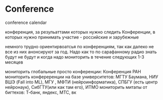# Conference
conference calendar


конференция, за резульаттами которых нужно следить
Конференции, в которых нужно принимать участие - российские и зарубежные

немного трудно ориентирвоатсья по конференциям, так как далеко не все из них анонсируют за год. Надо как то по сарафанному радио знать будут не будут и когда
надо мониторить в течение следующих 1-3 месяцев

мониторить глобальные просто конференции: Конференция РАН
мониторить конфереренции на базе университетов: МГТУ Баумана, НИУ ВШЭ (Fall into ML), МГУ , МФТИ (нейроинформатика), СПБГУ (есть центр нейронаук), СибГТУ(или как там его), ИТМО
мониторить митапы от бигтехов: Т-банк, яндекс, МТС, вк
